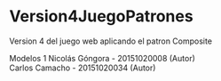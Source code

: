 # Version4JuegoPatrones

Version 4 del juego web aplicando el patron Composite

Modelos 1 
Nicolás Góngora - 20151020008 (Autor) 
<br>
Carlos Camacho - 20151020034 (Autor)
